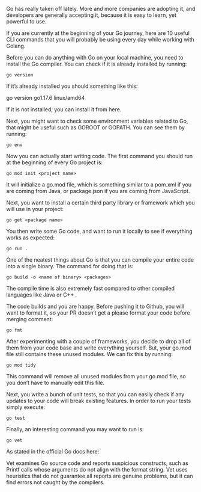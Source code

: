 Go has really taken off lately. More and more companies are adopting it, and developers are generally accepting it, because it is easy to learn, yet powerful to use.

If you are currently at the beginning of your Go journey, here are 10 useful CLI commands that you will probably be using every day while working with Golang.

Before you can do anything with Go on your local machine, you need to install the Go compiler. You can check if it is already installed by running:

`go version`

If it’s already installed you should something like this:

go version go1.17.6 linux/amd64

If it is not installed, you can install it from here.

Next, you might want to check some environment variables related to Go, that might be useful such as GOROOT or GOPATH. You can see them by running:

`go env`

Now you can actually start writing code. The first command you should run at the beginning of every Go project is:

`go mod init <project name>`

It will initialize a go.mod file, which is something similar to a pom.xml if you are coming from Java, or package.json if you are coming from JavaScript.

Next, you want to install a certain third party library or framework which you will use in your project:

`go get <package name>`

You then write some Go code, and want to run it locally to see if everything works as expected:

`go run .`

One of the neatest things about Go is that you can compile your entire code into a single binary. The command for doing that is:

`go build -o <name of binary> <packages>`

The compile time is also extremely fast compared to other compiled languages like Java or C++ .

The code builds and you are happy. Before pushing it to Github, you will want to format it, so your PR doesn’t get a please format your code before merging comment:

`go fmt`

After experimenting with a couple of frameworks, you decide to drop all of them from your code base and write everything yourself. But, your go.mod file still contains these unused modules. We can fix this by running:

`go mod tidy`

This command will remove all unused modules from your go.mod file, so you don’t have to manually edit this file.

Next, you write a bunch of unit tests, so that you can easily check if any updates to your code will break existing features. In order to run your tests simply execute:

`go test`

Finally, an interesting command you may want to run is:

`go vet`

As stated in the official Go docs here:

Vet examines Go source code and reports suspicious constructs, such as Printf calls whose arguments do not align with the format string. Vet uses heuristics that do not guarantee all reports are genuine problems, but it can find errors not caught by the compilers.